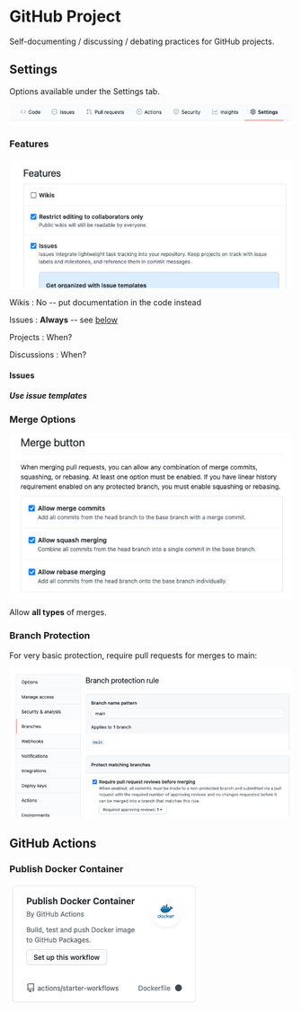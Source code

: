 # GitHub Project

Self-documenting / discussing / debating practices for GitHub projects.

## Settings

Options available under the Settings tab.

![screenshot](settings.png)

### Features

![screenshot](features.png)

Wikis
: No -- put documentation in the code instead

Issues
: **Always** -- see [below](#issues)

Projects
: When?

Discussions
: When?

#### Issues

##### Use issue templates

### Merge Options

![screenshot](merge-settings.png)

Allow **all types** of merges.

### Branch Protection

For very basic protection, require pull requests for merges to main:

![screenshot](branch-protection-1.png)

## GitHub Actions

### Publish Docker Container

![screenshot](action-docker-publish.png)

